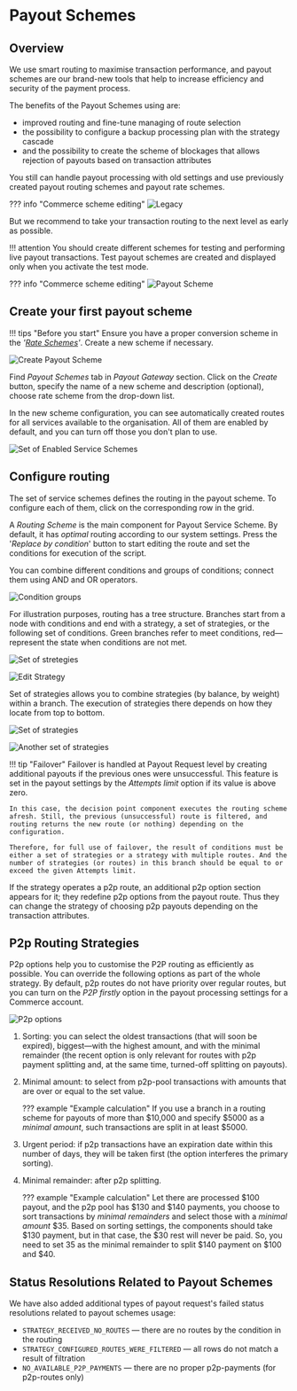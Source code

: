 # Payout Schemes

## Overview

We use smart routing to maximise transaction performance, and payout schemes are our brand-new tools that help to increase efficiency and security of the payment process.

The benefits of the Payout Schemes using are:

- improved routing and fine-tune managing of route selection
- the possibility to configure a backup processing plan with the strategy cascade
- and the possibility to create the scheme of blockages that allows rejection of payouts based on transaction attributes

You still can handle payout processing with old settings and use previously created payout routing schemes and payout rate schemes.

??? info "Commerce scheme editing"
    ![Legacy](images/use-legacy.png)

But we recommend to take your transaction routing to the next level as early as possible.

!!! attention
    You should create different schemes for testing and performing live payout transactions. Test payout schemes are created and displayed only when you activate the test mode.

??? info "Commerce scheme editing"
    ![Payout Scheme](images/better-not-use-legacy.png)

## Create your first payout scheme

!!! tips "Before you start"
    Ensure you have a proper conversion scheme in the *'[Rate Schemes](https://dashboard.paycore.io/fx-rates/schemes)'*. Create a new scheme if necessary.

![Create Payout Scheme](images/create-payout-scheme.png)

Find *Payout Schemes* tab in *Payout Gateway* section. Click on the *Create* button, specify the name of a new scheme and description (optional), choose rate scheme from the drop-down list.

In the new scheme configuration, you can see automatically created routes for all services available to the organisation. All of them are enabled by default, and you can turn off those you don't plan to use.

![Set of Enabled Service Schemes](images/enabled-schemes.png)

## Configure routing

The set of service schemes defines the routing in the payout scheme. To configure each of them, click on the corresponding row in the grid.

A *Routing Scheme* is the main component for Payout Service Scheme. By default, it has *optimal* routing according to our system settings. Press the '*Replace by condition*' button to start editing the route and set the conditions for execution of the script.

You can combine different conditions and groups of conditions; connect them using AND and OR operators.

![Condition groups](images/condition-group.png)

For illustration purposes, routing has a tree structure. Branches start from a node with conditions and end with a strategy, a set of strategies, or the following set of conditions. Green branches refer to meet conditions, red—represent the state when conditions are not met.

![Set of stretegies](images/multi.png)

![Edit Strategy](images/edit-strategy.png)

Set of strategies allows you to combine strategies (by balance, by weight) within a branch. The execution of strategies there depends on how they locate from top to bottom.

![Set of strategies](images/set-of-strategy.png)

![Another set of strategies](images/multi-strategy.png)

!!! tip "Failover"
    Failover is handled at Payout Request level by creating additional payouts if the previous ones were unsuccessful. This feature is set in the payout settings by the *Attempts limit* option if its value is above zero.

    In this case, the decision point component executes the routing scheme afresh. Still, the previous (unsuccessful) route is filtered, and routing returns the new route (or nothing) depending on the configuration. 

    Therefore, for full use of failover, the result of conditions must be either a set of strategies or a strategy with multiple routes. And the number of strategies (or routes) in this branch should be equal to or exceed the given Attempts limit.

If the strategy operates a p2p route, an additional p2p option section appears for it; they redefine p2p options from the payout route. Thus they can change the strategy of choosing p2p payouts depending on the transaction attributes.

## P2p Routing Strategies

P2p options help you to customise the P2P routing as efficiently as possible. You can override the following options as part of the whole strategy. By default, p2p routes do not have priority over regular routes, but you can turn on the *P2P firstly* option in the payout processing settings for a Commerce account.

![P2p options](images/p2p-options.png)

1. Sorting: you can select the oldest transactions (that will soon be expired), biggest—with the highest amount, and with the minimal remainder (the recent option is only relevant for routes with p2p payment splitting and, at the same time, turned-off splitting on payouts).

2. Minimal amount: to select from p2p-pool transactions with amounts that are over or equal to the set value.

    ??? example "Example calculation"
        If you use a branch in a routing scheme for payouts of more than $10,000 and specify $5000 as a *minimal amount*, such transactions are split in at least $5000.

3. Urgent period: if p2p transactions have an expiration date within this number of days, they will be taken first (the option interferes the primary sorting).

4. Minimal remainder: after p2p splitting.

    ??? example "Example calculation"
        Let there are processed $100 payout, and the p2p pool has $130 and $140 payments, you choose to sort transactions by *minimal remainders* and select those with a *minimal amount* $35. Based on sorting settings, the components should take $130 payment, but in that case, the $30 rest will never be paid. So, you need to set 35 as the minimal remainder to split $140 payment on $100 and $40.

## Status Resolutions Related to Payout Schemes

We have also added additional types of payout request's failed status resolutions related to payout schemes usage:

- `STRATEGY_RECEIVED_NO_ROUTES` — there are no routes by the condition in the routing
- `STRATEGY_CONFIGURED_ROUTES_WERE_FILTERED` — all rows do not match a result of filtration
- `NO_AVAILABLE_P2P_PAYMENTS` — there are no proper p2p-payments (for р2р-routes only)
